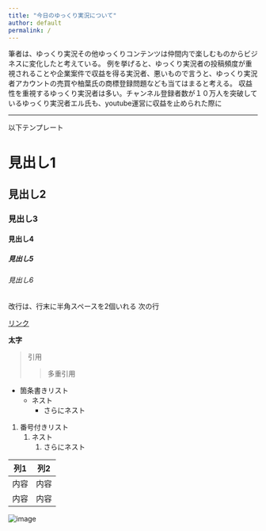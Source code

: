 ```yaml
---
title: "今日のゆっくり実況について"
author: default
permalink: /
---
```


筆者は、ゆっくり実況その他ゆっくりコンテンツは仲間内で楽しむものからビジネスに変化したと考えている。
例を挙げると、ゆっくり実況者の投稿頻度が重視されることや企業案件で収益を得る実況者、悪いもので言うと、ゆっくり実況者アカウントの売買や柚葉氏の商標登録問題なども当てはまると考える。
収益性を重視するゆっくり実況者は多い。チャンネル登録者数が１０万人を突破しているゆっくり実況者エル氏も、youtube運営に収益を止められた際に



---

以下テンプレート

# 見出し1
## 見出し2
### 見出し3
#### 見出し4
##### 見出し5
###### 見出し6

改行は、行末に半角スペースを2個いれる
次の行

[リンク](https://www.google.co.jp/)

**太字**

> 引用
>> 多重引用


- 箇条書きリスト
  - ネスト
    - さらにネスト


1. 番号付きリスト
   1. ネスト
      1. さらにネスト


| 列1  | 列2  |
|-----|-----|
| 内容  | 内容  |
| 内容  | 内容  |

![image](/GHPages_WebSite/assets/images/logo-150.png)
